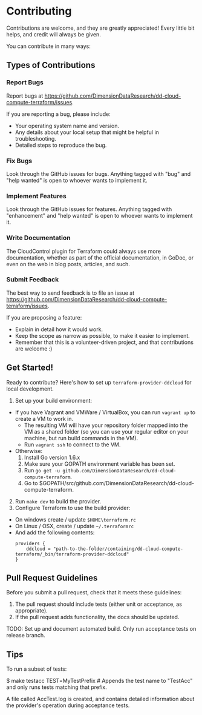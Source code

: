 # Contributing

Contributions are welcome, and they are greatly appreciated! Every little bit helps, and credit will always be given.

You can contribute in many ways:

## Types of Contributions

### Report Bugs

Report bugs at https://github.com/DimensionDataResearch/dd-cloud-compute-terraform/issues.

If you are reporting a bug, please include:

* Your operating system name and version.
* Any details about your local setup that might be helpful in troubleshooting.
* Detailed steps to reproduce the bug.

### Fix Bugs

Look through the GitHub issues for bugs. Anything tagged with "bug"
and "help wanted" is open to whoever wants to implement it.

### Implement Features

Look through the GitHub issues for features. Anything tagged with "enhancement"
and "help wanted" is open to whoever wants to implement it.

### Write Documentation

The CloudControl plugin for Terraform could always use more documentation, whether as part of the
official documentation, in GoDoc, or even on the web in blog posts, articles, and such.

### Submit Feedback

The best way to send feedback is to file an issue at https://github.com/DimensionDataResearch/dd-cloud-compute-terraform/issues.

If you are proposing a feature:

* Explain in detail how it would work.
* Keep the scope as narrow as possible, to make it easier to implement.
* Remember that this is a volunteer-driven project, and that contributions are welcome :)

## Get Started!

Ready to contribute? Here's how to set up `terraform-provider-ddcloud` for local development.

1. Set up your build environment:
  * If you have Vagrant and VMWare / VirtualBox, you can run `vagrant up` to create a VM to work in.
    * The resulting VM will have your repository folder mapped into the VM as a shared folder (so you can use your regular editor on your machine, but run build commands in the VM).
    * Run `vagrant ssh` to connect to the VM.
  * Otherwise:
    1. Install Go version 1.6.x
    2. Make sure your GOPATH environment variable has been set.
    3. Run `go get -u github.com/DimensionDataResearch/dd-cloud-compute-terraform`.
    4. Go to $GOPATH/src/github.com/DimensionDataResearch/dd-cloud-compute-terraform.
2. Run `make dev` to build the provider.
3. Configure Terraform to use the build provider:
  * On windows create / update `$HOME\terraform.rc`
  * On Linux / OSX, create / update `~/.terraformrc`
  * And add the following contents:  
	```hcl  
	providers {  
		ddcloud = "path-to-the-folder/containing/dd-cloud-compute-terraform/_bin/terraform-provider-ddcloud"  
	}  
    ```

## Pull Request Guidelines

Before you submit a pull request, check that it meets these guidelines:

1. The pull request should include tests (either unit or acceptance, as appropriate).
2. If the pull request adds functionality, the docs should be updated.

TODO: Set up and document automated build. Only run acceptance tests on release branch.

## Tips

To run a subset of tests:

$ make testacc TEST=MyTestPrefix # Appends the test name to "TestAcc" and only runs tests matching that prefix.

A file called AccTest.log is created, and contains detailed information about the provider's operation during acceptance tests.
